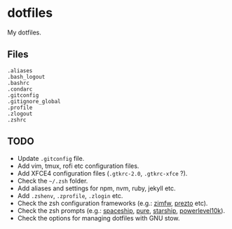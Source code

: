 # dotfiles
My dotfiles.

## Files

```
.aliases
.bash_logout
.bashrc
.condarc
.gitconfig
.gitignore_global
.profile
.zlogout
.zshrc
```

## TODO

- Update `.gitconfig` file.
- Add vim, tmux, rofi etc configuration files.
- Add XFCE4 configuration files (`.gtkrc-2.0`, `.gtkrc-xfce` ?).
- Check the `~/.zsh` folder.
- Add aliases and settings for npm, nvm, ruby, jekyll etc.
- Add `.zshenv`, `.zprofile`, `.zlogin` etc.
- Check the zsh configuration frameworks (e.g.: [zimfw](https://github.com/zimfw/zimfw), [prezto](https://github.com/sorin-ionescu/prezto) etc).
- Check the zsh prompts (e.g.: [spaceship](https://spaceship-prompt.sh/), [pure](https://github.com/sindresorhus/pure), [starship](https://starship.rs/), [powerlevel10k](https://github.com/romkatv/powerlevel10k)).
- Check the options for managing dotfiles with GNU stow.
